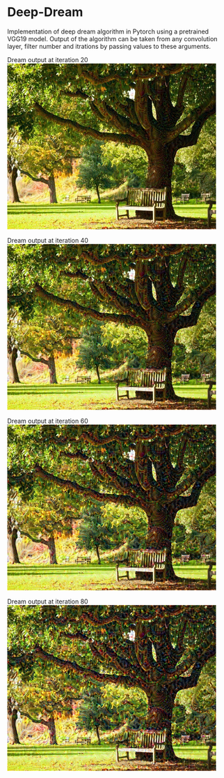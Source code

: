 # Deep-Dream
Implementation of deep dream algorithm in Pytorch using a pretrained VGG19 model. Output of the algorithm can be taken from any convolution layer, filter number and itrations by passing values to these arguments.

Dream output at iteration 20 <br>
![alt text](https://github.com/Rehan-Ahmad/Deep-Dream/blob/master/dream_l34_f94_iter20.jpg)

Dream output at iteration 40 <br>
![alt text](https://github.com/Rehan-Ahmad/Deep-Dream/blob/master/dream_l34_f94_iter40.jpg)

Dream output at iteration 60 <br>
![alt text](https://github.com/Rehan-Ahmad/Deep-Dream/blob/master/dream_l34_f94_iter60.jpg)

Dream output at iteration 80 <br>
![alt text](https://github.com/Rehan-Ahmad/Deep-Dream/blob/master/dream80.jpg)
